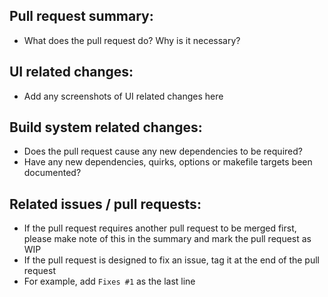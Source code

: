 ## Pull request summary:
 - What does the pull request do? Why is it necessary?

## UI related changes:
 - Add any screenshots of UI related changes here

## Build system related changes:
 - Does the pull request cause any new dependencies to be required?
 - Have any new dependencies, quirks, options or makefile targets been documented?

## Related issues / pull requests:
 - If the pull request requires another pull request to be merged first, please make note of this in the summary and mark the pull request as WIP
 - If the pull request is designed to fix an issue, tag it at the end of the pull request
 - For example, add `Fixes #1` as the last line
